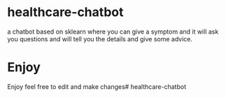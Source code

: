 # healthcare-chatbot
a chatbot based on sklearn where you can give a symptom and it will ask you questions and will tell you the details and give some advice.
 # Enjoy 
Enjoy feel free to edit and make changes# healthcare-chatbot
